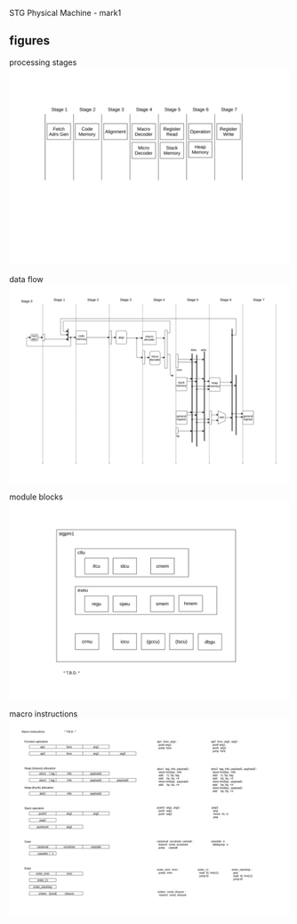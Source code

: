 

STG Physical Machine - mark1



## figures

processing stages
  ![processing stages](docs/fig/stages.svg)

data flow
  ![data flow](docs/fig/dataflow.svg)

module blocks
  ![module blocks](docs/fig/blocks.svg)

macro instructions
  ![macro instructions](docs/fig/macro_instructions.svg)


